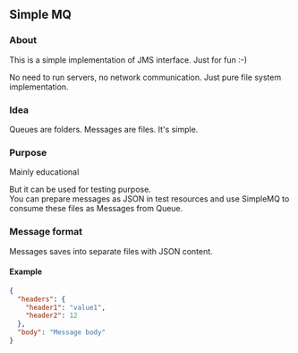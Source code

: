 ## Simple MQ
### About
This is a simple implementation of JMS interface. Just for fun :-)

No need to run servers, no network communication. Just pure file system implementation.

### Idea
Queues are folders. Messages are files. It's simple.

### Purpose
Mainly educational

But it can be used for testing purpose.  
You can prepare messages as JSON in test resources and use SimpleMQ to consume these files as Messages from Queue.

### Message format
Messages saves into separate files with JSON content.

#### Example
```json
{
  "headers": {
    "header1": "value1",
    "header2": 12
  },
  "body": "Message body"
}
```